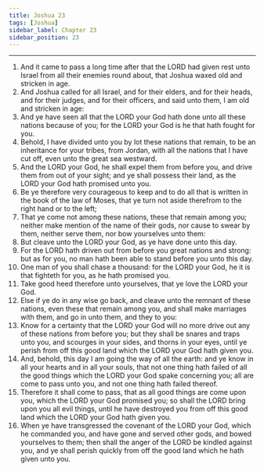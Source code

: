 ```yaml
---
title: Joshua 23
tags: [Joshua]
sidebar_label: Chapter 23
sidebar_position: 23
---
```


---
1. And it came to pass a long time after that the LORD had given rest unto Israel from all their enemies round about, that Joshua waxed old and stricken in age.
2. And Joshua called for all Israel, and for their elders, and for their heads, and for their judges, and for their officers, and said unto them, I am old and stricken in age:
3. And ye have seen all that the LORD your God hath done unto all these nations because of you; for the LORD your God is he that hath fought for you.
4. Behold, I have divided unto you by lot these nations that remain, to be an inheritance for your tribes, from Jordan, with all the nations that I have cut off, even unto the great sea westward.
5. And the LORD your God, he shall expel them from before you, and drive them from out of your sight; and ye shall possess their land, as the LORD your God hath promised unto you.
6. Be ye therefore very courageous to keep and to do all that is written in the book of the law of Moses, that ye turn not aside therefrom to the right hand or to the left;
7. That ye come not among these nations, these that remain among you; neither make mention of the name of their gods, nor cause to swear by them, neither serve them, nor bow yourselves unto them:
8. But cleave unto the LORD your God, as ye have done unto this day.
9. For the LORD hath driven out from before you great nations and strong: but as for you, no man hath been able to stand before you unto this day.
10. One man of you shall chase a thousand: for the LORD your God, he it is that fighteth for you, as he hath promised you.
11. Take good heed therefore unto yourselves, that ye love the LORD your God.
12. Else if ye do in any wise go back, and cleave unto the remnant of these nations, even these that remain among you, and shall make marriages with them, and go in unto them, and they to you:
13. Know for a certainty that the LORD your God will no more drive out any of these nations from before you; but they shall be snares and traps unto you, and scourges in your sides, and thorns in your eyes, until ye perish from off this good land which the LORD your God hath given you.
14. And, behold, this day I am going the way of all the earth: and ye know in all your hearts and in all your souls, that not one thing hath failed of all the good things which the LORD your God spake concerning you; all are come to pass unto you, and not one thing hath failed thereof.
15. Therefore it shall come to pass, that as all good things are come upon you, which the LORD your God promised you; so shall the LORD bring upon you all evil things, until he have destroyed you from off this good land which the LORD your God hath given you.
16. When ye have transgressed the covenant of the LORD your God, which he commanded you, and have gone and served other gods, and bowed yourselves to them; then shall the anger of the LORD be kindled against you, and ye shall perish quickly from off the good land which he hath given unto you.